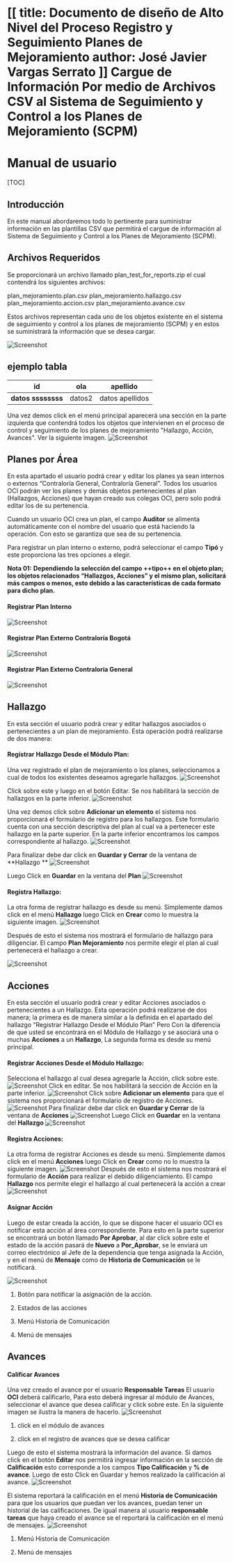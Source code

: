 [[
title: Documento de diseño de Alto Nivel del Proceso Registro y Seguimiento Planes de Mejoramiento
author: José Javier Vargas Serrato
]]
Cargue de Información Por medio de Archivos CSV al Sistema de Seguimiento y Control a los Planes de Mejoramiento (SCPM)
===================================================================

Manual de usuario
============================

[TOC]

Introducción
--------------------------------
En este manual abordaremos todo lo pertinente para suministrar información  en las plantillas CSV que permitirá el cargue de información al Sistema de Seguimiento y Control a los Planes de Mejoramiento (SCPM).

Archivos Requeridos
----------------------------
Se proporcionará un archivo  llamado plan_test_for_reports.zip el cual contendrá los siguientes archivos:

plan_mejoramiento.plan.csv
plan_mejoramiento.hallazgo.csv
plan_mejoramiento.accion.csv
plan_mejoramiento.avance.csv

Estos archivos representan cada uno de los objetos existente en el  sistema de seguimiento y control a los planes de mejoramiento (SCPM) y en estos se suministrará la información que se desea cargar.

![Screenshot](../img/ejemplo1.png)

## ejemplo tabla

| id | ola | apellido|
|--------|--------|--------|
|     **datos ssssssss**   |   datos2     | datos apellidos|


Una vez demos click en el menú principal aparecerá una sección en la parte izquierda que contendrá todos los objetos que intervienen en el proceso de control y seguimiento de los planes de mejoramiento "Hallazgo, Acción, Avances".  Ver la siguiente imagen.
![Screenshot](../img/img02_menu_plan.png)





## Planes por Área
En esta apartado el usuario podrá crear y editar los planes ya sean internos o externos “Contraloría General, Contraloría General”.
Todos los usuarios OCI podrán ver los planes y demás objetos pertenecientes al plan (Hallazgos, Acciones) que hayan creado sus colegas OCI, pero solo podrá editar los de su pertenencia.

Cuando un usuario OCI crea un plan, el campo **Auditor** se alimenta automáticamente con el nombre del usuario que está haciendo la operación. Con esto se garantiza que sea de su pertenencia.

Para registrar un plan interno o externo, podrá seleccionar el campo **Tipó** y este proporciona las tres opciones a elegir.

**Nota 01:**
**Dependiendo la selección del campo ++tipo++ en el objeto plan; los objetos relacionados “Hallazgos, Acciones” y el mismo plan, solicitará más campos o menos, esto debido a las características de cada formato para dicho plan.**
#### Registrar Plan Interno
![Screenshot](../img/img03_plan_interno.png)

#### Registrar Plan Externo Contraloría Bogotá
![Screenshot](../img/img04_plan_bogota.png)

#### Registrar Plan Externo Contraloría General
![Screenshot](../img/img05_plan_general.png)

## Hallazgo
En esta sección el usuario podrá crear y editar hallazgos asociados o pertenecientes a un plan de mejoramiento. Esta operación podrá realizarse de dos manera:

#### Registrar Hallazgo Desde el Módulo Plan:
Una vez registrado el plan de mejoramiento o los planes, seleccionamos a cual de todos los existentes deseamos agregarle  hallazgos.
![Screenshot](../img/img07_hallazgo_desde_plan.png)

Click sobre este y luego en el botón Editar. Se nos habilitará la sección de hallazgos en la parte inferior.
![Screenshot](../img/img06_hallazgo_desde_plan.png)

Una vez demos click sobre **Adicionar un elemento** el sistema nos proporcionará el formulario de registro para los hallazgos. Este formulario cuenta con una sección descriptiva del plan al cual va a pertenecer este hallazgo en la parte superior. En la parte inferior encontramos los campos correspondiente al hallazgo.
![Screenshot](../img/img08_hallazgo_desde_plan.png)

Para finalizar debe dar click en **Guardar y Cerrar** de la ventana de **Hallazgo **
![Screenshot](../img/img09_hallazgo_desde_plan.png)

Luego Click en **Guardar** en la ventana del **Plan**
![Screenshot](../img/img10_hallazgo_desde_plan.png)

#### Registra Hallazgo:
La otra forma de registrar hallazgo es desde su menú. Simplemente damos click en el menú **Hallazgo** luego Click en **Crear**  como lo muestra la siguiente imagen.
![Screenshot](../img/img11_hallazgo.png)

Después de esto el sistema nos mostrará el formulario de hallazgo para diligenciar. El campo **Plan Mejoramiento** nos permite elegir el plan al cual pertenecerá el hallazgo a crear.

![Screenshot](../img/img12_hallazgo.png)

## Acciones
En esta sección el usuario podrá crear y editar Acciones asociados o pertenecientes a un Hallazgo. Esta operación podrá realizarse de dos manera; la primera es de manera similar a la definida en el apartado del hallazgo “Registrar Hallazgo Desde el Módulo Plan” Pero Con la diferencia de que usted se encontrará en el Módulo de Hallazgo y se asociará una o muchas **Acciones** a un **Hallazgo**,
La segunda forma es desde su menú principal.

#### Registrar Acciones Desde el Módulo Hallazgo:

Selecciona el hallazgo al cual desea agregarle la Acción, click sobre este.
![Screenshot](../img/img_13_accion.png)
Click en editar.  Se nos habilitará la sección de Acción en la parte inferior.
![Screenshot](../img/img_14_accion.png)
Click sobre **Adicionar un elemento** para que el sistema nos proporcionará el formulario de registro de Acciones.
![Screenshot](../img/img_15_accion.png)
Para finalizar debe dar click en **Guardar y Cerrar** de la ventana de **Acciones**
![Screenshot](../img/img_16_accion.png)
Luego Click en **Guardar** en la ventana del **Hallazgo**
![Screenshot](../img/img_17_accion.png)

#### Registra Acciones:
La otra forma de registrar Acciones es desde su menú. Simplemente damos click en el menú **Acciones** luego Click en **Crear**  como no lo muestra la siguiente imagen.
![Screenshot](../img/img_18_accion.png)
Después de esto el sistema nos mostrará el formulario de **Acción** para realizar el debido diligenciamiento.
El campo **Hallazgo** nos permite elegir el hallazgo al cual pertenecerá la acción a crear
![Screenshot](../img/img_19_accion.png)

#### Asignar Acción
Luego de estar creada la acción, lo que se dispone hacer el usuario OCI es notificar esta acción al área correspondiente. Para esto en la parte superior se encontrará un botón llamado **Por Aprobar**, al dar click sobre este el estado de la acción pasará de **Nuevo** a **Por_Aprobar**, se le enviará un correo electrónico al Jefe de la dependencia que tenga asignada la Acción, y en el menú de **Mensaje** como de **Historia de Comunicación** se le notificará.

![Screenshot](../img/img_20_accion.png)

1. Botón para notificar la asignación de la acción.

2. Estados de las acciones

3. Menú Historia de Comunicación

4. Menú de mensajes

## Avances
#### Calificar Avances
 Una vez  creado el avance por el usuario **Responsable Tareas** El usuario **OCI** deberá calificarlo, Para esto deberá ingresar al módulo de Avances, seleccionar el avance que desea calificar y click sobre este. En la siguiente imagen se ilustra la manera de hacerlo.
![Screenshot](../img/img_21_accion.png)

1. click en el módulo de avances

2. click en el registro de avances que se desea calificar

Luego de esto el sistema mostrará la información del avance. Si damos click en el botón **Editar** nos permitirá ingresar información en la sección de **Calificación** esto corresponde a los campos **Tipo Calificación** y **% de avance**. Luego de esto Click en Guardar y hemos realizado la calificación al avance.
![Screenshot](../img/img_22_accion.png)

El sistema reportará la calificación en el menú **Historia de Comunicación** para que los usuarios que puedan ver los avances, puedan tener un historial de las calificaciones. De igual manera al usuario **responsable tareas** que haya creado el avance se el reportará la calificación en el menú de mensajes.
![Screenshot](../img/img_23_accion.png)

1. Menú Historia de Comunicación

2. Menú de mensajes

